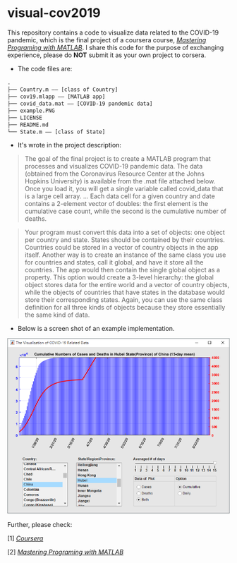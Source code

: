 # visual-cov2019

This repository contains a code to visualize data related to the COVID-19 pandemic, which is the final project of a coursera course, *[Mastering Programing with MATLAB](https://www.coursera.org/learn/advanced-matlab-programming)*. I share this code for the purpose of exchanging experience, please do **NOT** submit it as your own project to corsera. 

- The code files are: 

```
.
├── Country.m —— [class of Country]
├── cov19.mlapp —— [MATLAB app]
├── covid_data.mat —— [COVID-19 pandemic data]
├── example.PNG
├── LICENSE
├── README.md
└── State.m —— [class of State]
```



- It's wrote in the project description: 

> The goal of the final project is to create a MATLAB program that processes and visualizes COVID-19 pandemic data. The data (obtained from the Coronavirus Resource Center at the Johns Hopkins University) is available from the .mat file attached below. Once you load it, you will get a single variable called covid_data that is a large cell array. ... Each data cell for a given country and date contains a 2-element vector of doubles: the first element is the cumulative case count, while the second is the cumulative number of deaths. 

> Your program must convert this data into a set of objects: one object per country and state. States should be contained by their countries. Countries could be stored in a vector of country objects in the app itself. Another way is to create an instance of the same class you use for countries and states, call it global, and have it store all the countries. The app would then contain the single global object as a property. This option would create a 3-level hierarchy: the global object stores data for the entire world and a vector of country objects, while the objects of countries that have states in the database would store their corresponding states. Again, you can use the same class definition for all three kinds of objects because they store essentially the same kind of data. 

- Below is a screen shot of an example implementation. 

![example](/example.PNG)


Further, please check:

[1] *[Coursera](https://coursera.org/share/41748f1691f5fea1cbfcbfba67fa1685)*

[2] *[Mastering Programing with MATLAB](https://www.coursera.org/learn/advanced-matlab-programming)*
